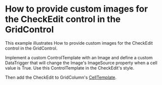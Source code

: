 # How to provide custom images for the CheckEdit control in the GridControl

This example illustrates How to provide custom images for the CheckEdit control in the GridControl. 

Implement a custom ControlTemplate with an Image and define a custom DataTrigger that will change the Image's ImageSource property when a cell value is True. Use this ControlTemplate in the CheckEdit's style. 

Then add the CheckEdit to GridColumn's <a href="https://docs.devexpress.com/WPF/DevExpress.Xpf.Grid.ColumnBase.CellTemplate?v=18.2">CellTemplate</a>.
